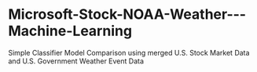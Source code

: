 # Microsoft-Stock-NOAA-Weather---Machine-Learning
Simple Classifier Model Comparison using merged U.S. Stock Market Data and U.S. Government Weather Event Data 
